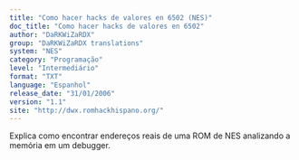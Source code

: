 ```yaml
---
title: "Como hacer hacks de valores en 6502 (NES)"
doc_title: "Como hacer hacks de valores en 6502"
author: "DaRKWiZaRDX"
group: "DaRKWiZaRDX translations"
system: "NES"
category: "Programação"
level: "Intermediário"
format: "TXT"
language: "Espanhol"
release_date: "31/01/2006"
version: "1.1"
site: "http://dwx.romhackhispano.org/"
---
```

Explica como encontrar endereços reais de uma ROM de NES analizando a memória em um debugger.